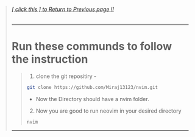 >###### [[ click this ] to Return to Previous page !!](../README.md)
>---
># Run these communds to follow the instruction
>>1. clone the git repositiry -
>>```bash
>>git clone https://github.com/Miraj13123/nvim.git
>>```
>>* Now the Directory should have a nvim folder. 
>> 2. Now you are good to run neovim in your desired directory
>>```bash
>>nvim
>>```
>---
